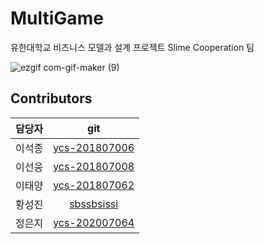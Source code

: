 # MultiGame
유한대학교 비즈니스 모델과 설계 프로젝트 Slime Cooperation 팀

![ezgif com-gif-maker (9)](https://user-images.githubusercontent.com/80028960/201518119-e406304e-2e08-4d38-a194-7bba453ce0a4.gif)


## Contributors
| 담당자 |git|
| :--- | :---: |
| 이석종 | [ycs-201807006](https://github.com/ycs-201807006) |
| 이선웅 | [ycs-201807008](https://github.com/ycs-201807008) |
| 이태양 | [ycs-201807062](https://github.com/ycs-201807062) |
| 황성진 | [sbssbsissi](https://github.com/sbssbsissi) |
| 정은지 | [ycs-202007064](https://github.com/ycs-202007071) |


